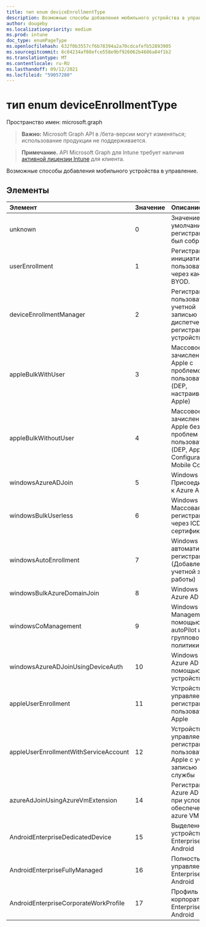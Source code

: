 ```yaml
---
title: тип enum deviceEnrollmentType
description: Возможные способы добавления мобильного устройства в управление.
author: dougeby
ms.localizationpriority: medium
ms.prod: intune
doc_type: enumPageType
ms.openlocfilehash: 632f0b3557cf6b78394a2a70cdcafefb52893905
ms.sourcegitcommit: 6c04234af08efce558e9bf926062b4686a84f1b2
ms.translationtype: MT
ms.contentlocale: ru-RU
ms.lasthandoff: 09/12/2021
ms.locfileid: "59057280"
---
```

# <a name="deviceenrollmenttype-enum-type"></a>тип enum deviceEnrollmentType

Пространство имен: microsoft.graph

> **Важно:** Microsoft Graph API в /бета-версии могут изменяться; использование продукции не поддерживается.

> **Примечание.** API Microsoft Graph для Intune требует наличия [активной лицензии Intune](https://go.microsoft.com/fwlink/?linkid=839381) для клиента.

Возможные способы добавления мобильного устройства в управление.

## <a name="members"></a>Элементы
|Элемент|Значение|Описание|
|:---|:---|:---|
|unknown|0|Значение по умолчанию, тип регистрации не был собран.|
|userEnrollment|1|Регистрация по инициативе пользователя через канал BYOD.|
|deviceEnrollmentManager|2|Регистрация пользователей с учетной записью диспетчера регистрации устройств.|
|appleBulkWithUser|3|Массовое зачисление Apple с проблемой пользователя. (DEP, настраиваемый Apple)|
|appleBulkWithoutUser|4 |Массовое зачисление Apple без проблем пользователя. (DEP, Apple Configurator, Mobile Config)|
|windowsAzureADJoin|5 |Windows 10 Присоединиться к Azure AD.|
|windowsBulkUserless|6 |Windows 10 Массовая регистрация через ICD с сертификатом.|
|windowsAutoEnrollment|7 |Windows 10 автоматической регистрации. (Добавление учетной записи работы)|
|windowsBulkAzureDomainJoin|8 |Windows 10 Azure AD Join.|
|windowsCoManagement|9 |Windows 10 Co-Management с помощью autoPilot или групповой политики.|
|windowsAzureADJoinUsingDeviceAuth|10 |Windows 10 Azure AD Join с помощью auth устройства.|
|appleUserEnrollment|11|Устройство, управляемое регистрацией пользователей Apple|
|appleUserEnrollmentWithServiceAccount|12 |Устройство, управляемое регистрацией пользователей Apple с учетной записью службы|
|azureAdJoinUsingAzureVmExtension|14 |Регистрация Azure AD Join при условии обеспечения azure VM|
|AndroidEnterpriseDedicatedDevice|15 |Выделенное устройство Enterprise Android|
|AndroidEnterpriseFullyManaged|16 |Полностью управляемый Enterprise Android|
|AndroidEnterpriseCorporateWorkProfile|17 |Профиль корпоративной Enterprise Android|



